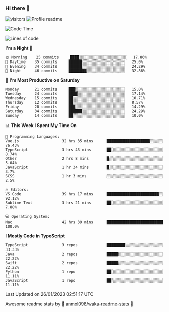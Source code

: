 ### Hi there 👋  
![visitors](https://visitor-badge.laobi.icu/badge?page_id=leverglowh) ![Profile readme](https://github.com/leverglowh/leverglowh/workflows/Profile%20readme/badge.svg?branch=master)

<!--START_SECTION:waka-->
![Code Time](http://img.shields.io/badge/Code%20Time-1%2C718%20hrs%2017%20mins-blue)

![Lines of code](https://img.shields.io/badge/From%20Hello%20World%20I%27ve%20Written-18%20Thousand%20lines%20of%20code-blue)

**I'm a Night 🦉** 

```text
🌞 Morning    25 commits     ████░░░░░░░░░░░░░░░░░░░░░   17.86% 
🌆 Daytime    35 commits     ██████░░░░░░░░░░░░░░░░░░░   25.0% 
🌃 Evening    34 commits     ██████░░░░░░░░░░░░░░░░░░░   24.29% 
🌙 Night      46 commits     ████████░░░░░░░░░░░░░░░░░   32.86%

```
📅 **I'm Most Productive on Saturday** 

```text
Monday       21 commits     ███░░░░░░░░░░░░░░░░░░░░░░   15.0% 
Tuesday      24 commits     ████░░░░░░░░░░░░░░░░░░░░░   17.14% 
Wednesday    15 commits     ██░░░░░░░░░░░░░░░░░░░░░░░   10.71% 
Thursday     12 commits     ██░░░░░░░░░░░░░░░░░░░░░░░   8.57% 
Friday       20 commits     ███░░░░░░░░░░░░░░░░░░░░░░   14.29% 
Saturday     34 commits     ██████░░░░░░░░░░░░░░░░░░░   24.29% 
Sunday       14 commits     ██░░░░░░░░░░░░░░░░░░░░░░░   10.0%

```


📊 **This Week I Spent My Time On** 

```text
💬 Programming Languages: 
Vue.js                   32 hrs 35 mins      ███████████████████░░░░░░   76.43% 
TypeScript               3 hrs 43 mins       ██░░░░░░░░░░░░░░░░░░░░░░░   8.74% 
Other                    2 hrs 8 mins        █░░░░░░░░░░░░░░░░░░░░░░░░   5.04% 
JavaScript               1 hr 34 mins        █░░░░░░░░░░░░░░░░░░░░░░░░   3.7% 
SCSS                     1 hr 3 mins         ░░░░░░░░░░░░░░░░░░░░░░░░░   2.5%

🔥 Editors: 
VS Code                  39 hrs 17 mins      ███████████████████████░░   92.12% 
Sublime Text             3 hrs 21 mins       ██░░░░░░░░░░░░░░░░░░░░░░░   7.88%

💻 Operating System: 
Mac                      42 hrs 39 mins      █████████████████████████   100.0%

```

**I Mostly Code in TypeScript** 

```text
TypeScript               3 repos             ████████░░░░░░░░░░░░░░░░░   33.33% 
Java                     2 repos             █████░░░░░░░░░░░░░░░░░░░░   22.22% 
Swift                    2 repos             █████░░░░░░░░░░░░░░░░░░░░   22.22% 
Python                   1 repo              ██░░░░░░░░░░░░░░░░░░░░░░░   11.11% 
JavaScript               1 repo              ██░░░░░░░░░░░░░░░░░░░░░░░   11.11%

```



 Last Updated on 26/01/2023 02:51:17 UTC
<!--END_SECTION:waka-->


Awesome readme stats by :star2: [anmol098/waka-readme-stats](https://github.com/anmol098/waka-readme-stats) :star2:
